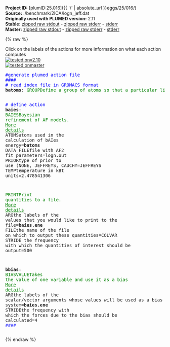 **Project ID:** [plumID:25.016]({{ '/' | absolute_url }}eggs/25/016/)  
**Source:** ./benchmark/2ICA/logn_jeff.dat  
**Originally used with PLUMED version:** 2.11  
**Stable:** [zipped raw stdout](logn_jeff.dat.plumed.stdout.txt.zip) - [zipped raw stderr](logn_jeff.dat.plumed.stderr.txt.zip) - [stderr](logn_jeff.dat.plumed.stderr)  
**Master:** [zipped raw stdout](logn_jeff.dat.plumed_master.stdout.txt.zip) - [zipped raw stderr](logn_jeff.dat.plumed_master.stderr.txt.zip) - [stderr](logn_jeff.dat.plumed_master.stderr)  

{% raw %}
<div class="plumedpreheader">
<div class="headerInfo" id="value_details_data/./benchmark/2ICA/logn_jeff.dat"> Click on the labels of the actions for more information on what each action computes </div>
<div class="containerBadge">
<div class="headerBadge"><a href="logn_jeff.dat.plumed.stderr"><img src="https://img.shields.io/badge/v2.10-failed-red.svg" alt="tested onv2.10" /></a></div>
<div class="headerBadge"><a href="logn_jeff.dat.plumed_master.stderr"><img src="https://img.shields.io/badge/master-passing-green.svg" alt="tested onmaster" /></a></div>
</div>
</div>
<pre class="plumedlisting">
<span style="color:blue" class="comment">#generate plumed action file</span>
<span style="color:blue" class="comment">####</span>
<span style="color:blue" class="comment"># read index file in GROMACS format</span>
<b name="data/./benchmark/2ICA/logn_jeff.datbatoms" onclick='showPath("data/./benchmark/2ICA/logn_jeff.dat","data/./benchmark/2ICA/logn_jeff.datbatoms","data/./benchmark/2ICA/logn_jeff.datbatoms","brown")'>batoms</b>: <span class="plumedtooltip" style="color:green">GROUP<span class="right">Define a group of atoms so that a particular list of atoms can be referenced with a single label in definitions of CVs or virtual atoms. <a href="https://www.plumed.org/doc-master/user-doc/html/GROUP" style="color:green">More details</a><i></i></span></span> <span class="plumedtooltip">NDX_FILE<span class="right">the name of index file (gromacs syntax)<i></i></span></span>=index.ndx <span class="plumedtooltip">NDX_GROUP<span class="right">the name of the group to be imported (gromacs syntax) - first group found is used by default<i></i></span></span>=batoms

<span style="color:blue" class="comment"># define action</span>
<span style="display:none;" id="data/./benchmark/2ICA/logn_jeff.datbatoms">The GROUP action with label <b>batoms</b> calculates something</span><b name="data/./benchmark/2ICA/logn_jeff.datbaies" onclick='showPath("data/./benchmark/2ICA/logn_jeff.dat","data/./benchmark/2ICA/logn_jeff.datbaies","data/./benchmark/2ICA/logn_jeff.datbaies","brown")'>baies</b>:   <span class="plumedtooltip" style="color:green">BAIES<span class="right">Bayesian refinement of AF models. <a href="https://www.plumed.org/doc-master/user-doc/html/BAIES" style="color:green">More details</a><i></i></span></span> <span class="plumedtooltip">ATOMS<span class="right">atoms used in the calculation of bAIes energy<i></i></span></span>=<b name="data/./benchmark/2ICA/logn_jeff.datbatoms">batoms</b> <span class="plumedtooltip">DATA_FILE<span class="right">file with AF2 fit parameters<i></i></span></span>=logn.out <span class="plumedtooltip">PRIOR<span class="right">type of prior to use (NONE, JEFFREYS, CAUCHY<i></i></span></span>=JEFFREYS <span class="plumedtooltip">TEMP<span class="right">temperature in kBt units<i></i></span></span>=2.478541306

<span style="display:none;" id="data/./benchmark/2ICA/logn_jeff.datbaies">The BAIES action with label <b>baies</b> calculates the following quantities:<table  align="center" frame="void" width="95%" cellpadding="5%"><tr><td width="5%"><b> Quantity </b>  </td><td><b> Description </b> </td></tr><tr><td width="5%">baies.ene</td><td>Bayesian bAIes energy</td></tr></table></span><span class="plumedtooltip" style="color:green">PRINT<span class="right">Print quantities to a file. <a href="https://www.plumed.org/doc-master/user-doc/html/PRINT" style="color:green">More details</a><i></i></span></span> <span class="plumedtooltip">ARG<span class="right">the labels of the values that you would like to print to the file<i></i></span></span>=<b name="data/./benchmark/2ICA/logn_jeff.datbaies">baies.ene</b> <span class="plumedtooltip">FILE<span class="right">the name of the file on which to output these quantities<i></i></span></span>=COLVAR <span class="plumedtooltip">STRIDE<span class="right"> the frequency with which the quantities of interest should be output<i></i></span></span>=500

<span style="display:none;" id="data/./benchmark/2ICA/logn_jeff.dat">The PRINT action with label <b></b> calculates something</span><b name="data/./benchmark/2ICA/logn_jeff.datbbias" onclick='showPath("data/./benchmark/2ICA/logn_jeff.dat","data/./benchmark/2ICA/logn_jeff.datbbias","data/./benchmark/2ICA/logn_jeff.datbbias","brown")'>bbias</b>: <span class="plumedtooltip" style="color:green">BIASVALUE<span class="right">Takes the value of one variable and use it as a bias <a href="https://www.plumed.org/doc-master/user-doc/html/BIASVALUE" style="color:green">More details</a><i></i></span></span> <span class="plumedtooltip">ARG<span class="right">the labels of the scalar/vector arguments whose values will be used as a bias on the system<i></i></span></span>=<b name="data/./benchmark/2ICA/logn_jeff.datbaies">baies.ene</b> <span class="plumedtooltip">STRIDE<span class="right">the frequency with which the forces due to the bias should be calculated<i></i></span></span>=4
<span style="color:blue" class="comment">####</span>
<span style="display:none;" id="data/./benchmark/2ICA/logn_jeff.datbbias">The BIASVALUE action with label <b>bbias</b> calculates the following quantities:<table  align="center" frame="void" width="95%" cellpadding="5%"><tr><td width="5%"><b> Quantity </b>  </td><td><b> Description </b> </td></tr><tr><td width="5%">bbias.bias</td><td>the instantaneous value of the bias potential</td></tr><tr><td width="5%">bbias._bias</td><td>one or multiple instances of this quantity can be referenced elsewhere in the input file</td></tr></table></span></pre>
{% endraw %}
